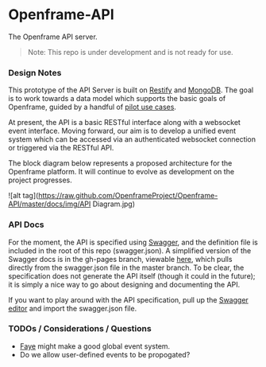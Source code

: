 # Openframe-API

The Openframe API server.

> Note: This repo is under development and is not ready for use.

### Design Notes

This prototype of the API Server is built on [Restify](http://restify.com/) and [MongoDB](https://docs.mongodb.org/manual/). The goal is to work towards a data model which supports the basic goals of Openframe, guided by a handful of [pilot use cases](https://github.com/OpenframeProject/Openframe-API/wiki/Pilot-Use-Cases).

At present, the API is a basic RESTful interface along with a websocket event interface. Moving forward, our aim is to develop a unified event system which can be accessed via an authenticated websocket connection or triggered via the RESTful API.

The block diagram below represents a proposed architecture for the Openframe platform. It will continue to evolve as development on the project progresses.

![alt tag](https://raw.github.com/OpenframeProject/Openframe-API/master/docs/img/API Diagram.jpg)

### API Docs

For the moment, the API is specified using [Swagger](http://swagger.io), and the definition file is included in the root of this repo (swagger.json). A simplified version of the Swagger docs is in the gh-pages branch, viewable [here](http://openframeproject.github.io/Openframe-API/), which pulls directly from the swagger.json file in the master branch. To be clear, the specification does not generate the API itself (though it could in the future); it is simply a nice way to go about designing and documenting the API.

If you want to play around with the API specification, pull up the [Swagger editor](http://editor.swagger.io/) and import the swagger.json file.

### TODOs / Considerations / Questions

* [Faye](http://faye.jcoglan.com/) might make a good global event system.
* Do we allow user-defined events to be propogated?
